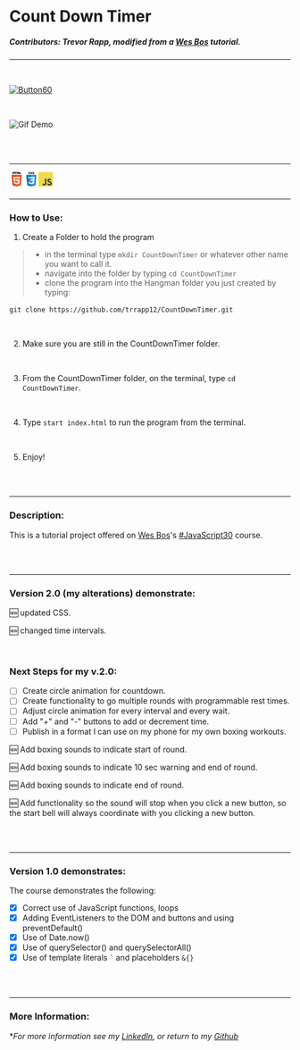 # Count Down Timer


##### Contributors: Trevor Rapp, modified from a [Wes Bos](https://github.com/wesbos) tutorial.

---

<br>

[![Button60](https://user-images.githubusercontent.com/11747875/141832517-58a53c86-0cec-4dd8-825d-e7188ecc789e.png)](https://trrapp12.github.io/CountDownTimer/)

<br>


![Gif Demo](https://user-images.githubusercontent.com/11747875/130660346-1817a4e1-c938-480e-bec7-4ea006d4852a.gif)

<br>
<br>

---

<img align="left" alt="HTML5" width="26px" src="https://raw.githubusercontent.com/github/explore/80688e429a7d4ef2fca1e82350fe8e3517d3494d/topics/html/html.png" />
<img align="left" alt="CSS3" width="26px" src="https://raw.githubusercontent.com/github/explore/80688e429a7d4ef2fca1e82350fe8e3517d3494d/topics/css/css.png" />
<img align="left" alt="JavaScript" width="26px" src="https://raw.githubusercontent.com/github/explore/80688e429a7d4ef2fca1e82350fe8e3517d3494d/topics/javascript/javascript.png" />
<br>
<br>

---

### How to Use:


1. Create a Folder to hold the program
 > - in the terminal type `mkdir CountDownTimer` or whatever other name you want to call it. 
 > - navigate into the folder by typing `cd CountDownTimer`
 > - clone the program into the Hangman folder you just created by typing: 
 
 ```
 git clone https://github.com/trrapp12/CountDownTimer.git
 ```
  <br/>
  
2. Make sure you are still in the CountDownTimer folder.
 <br/>
 
3. From the CountDownTimer folder, on the terminal, type `cd CountDownTimer`. 
<br/>

4. Type `start index.html` to run the program from the terminal. 
<br/>

5. Enjoy!
<br/>
<br/>

---

### Description:

This is a tutorial project offered on [Wes Bos](https://github.com/wesbos)'s [#JavaScript30](https://javascript30.com/) course.

<br>
<br>

---

### Version 2.0 (my alterations) demonstrate:


🆕 updated CSS.

🆕 changed time intervals.

<br/>

### Next Steps for my v.2.0:

- [ ] Create circle animation for countdown.
- [ ] Create functionality to go multiple rounds with programmable rest times.
- [ ] Adjust circle animation for every interval and every wait.
- [ ] Add "+" and "-" buttons to add or decrement time.
- [ ] Publish in a format I can use on my phone for my own boxing workouts.

🆕 Add boxing sounds to indicate start of round.

🆕 Add boxing sounds to indicate 10 sec warning and end of round.

🆕 Add boxing sounds to indicate end of round.

🆕 Add functionality so the sound will stop when you click a new button, so the start bell will always coordinate with you clicking a new button.


<br/>
<br/>

---

### Version 1.0 demonstrates: 

The course demonstrates the following:
- [x] Correct use of JavaScript functions, loops
- [x] Adding EventListeners to the DOM and buttons and using preventDefault()
- [x] Use of Date.now()
- [x] Use of querySelector() and querySelectorAll()
- [x] Use of template literals `` ` ``  and placeholders `&{}`

<br/>
<br/>

---

### More Information:

\**For more information see my [LinkedIn](https://www.linkedin.com/in/trevor-rapp-042a1037), or return to my [Github](https://github.com/trrapp12)*


